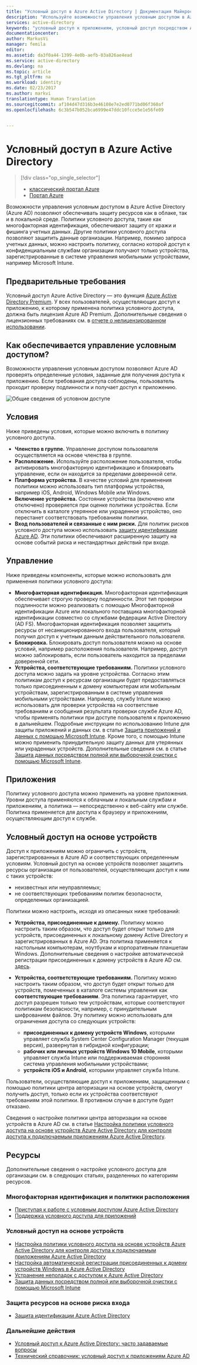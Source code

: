 ```yaml
---
title: "Условный доступ в Azure Active Directory | Документация Майкрософт"
description: "Используйте возможности управления условным доступом в Azure Active Directory, чтобы проверять определенные условия проверки подлинности при доступе к приложениям."
services: active-directory
keywords: "условный доступ к приложениям, условный доступ посредством Azure Active Directory, безопасный доступ к ресурсам организации, политики условного доступа"
documentationcenter: 
author: MarkusVi
manager: femila
editor: 
ms.assetid: da3f0a44-1399-4e0b-aefb-03a826ae4ead
ms.service: active-directory
ms.devlang: na
ms.topic: article
ms.tgt_pltfrm: na
ms.workload: identity
ms.date: 02/23/2017
ms.author: markvi
translationtype: Human Translation
ms.sourcegitcommit: af104d47d316b3e46108e7e2ed0771bd06f360af
ms.openlocfilehash: 6c3b547b052bca6999e47ddc10fcce5e1e56fe09


---
```

# <a name="conditional-access-in-azure-active-directory"></a>Условный доступ в Azure Active Directory

> [!div class="op_single_selector"]
> * [классический портал Azure](active-directory-conditional-access.md)
> * [Портал Azure](active-directory-conditional-access-azure-portal.md)

Возможности управления условным доступом в Azure Active Directory (Azure AD) позволяют обеспечивать защиту ресурсов как в облаке, так и в локальной среде. Политики условного доступа, такие как многофакторная идентификация, обеспечивают защиту от кражи и фишинга учетных данных. Другие политики условного доступа позволяют защитить данные организации. Например, помимо запроса учетных данных, можно настроить политику, согласно которой доступ к конфиденциальным службам организации получают только устройства, зарегистрированные в системе управления мобильными устройствами, например Microsoft Intune.

## <a name="prerequisites"></a>Предварительные требования
Условный доступ Azure Active Directory — это функция [Azure Active Directory Premium](http://www.microsoft.com/identity). У всех пользователей, осуществляющих доступ к приложению, к которому применена политика условного доступа, должна быть лицензия Azure AD Premium. Дополнительные сведения о лицензионных требованиях см. в [отчете о нелицензированном использовании](https://aka.ms/utc5ix).

## <a name="how-is-conditional-access-control-enforced"></a>Как обеспечивается управление условным доступом?
Возможности управления условным доступом позволяют Azure AD проверять определенные условия, заданные для получения доступа к приложению. Если требования доступа соблюдены, пользователь проходит проверку подлинности и получает доступ к приложению.  

![Общие сведения об условном доступе](./media/active-directory-conditional-access/conditionalaccess-overview.png)

## <a name="conditions"></a>Условия
Ниже приведены условия, которые можно включить в политику условного доступа.

* **Членство в группе.** Управление доступом пользователя осуществляется на основе членства в группе.
* **Расположение.** Используйте расположение пользователя, чтобы активировать многофакторную идентификацию и блокировать управление, если он находится за пределами доверенной сети.
* **Платформа устройства.** В качестве условий для применения политики можно использовать тип платформы устройства, например iOS, Android, Windows Mobile или Windows.
* **Включение устройства.** Состояние устройства (включено или отключено) проверяется при оценке политики устройства. Если отключить в каталоге утерянное или украденное устройство, оно перестанет соответствовать требованиям политики.
* **Вход пользователей и связанные с ним риски.** Для политик рисков условного доступа можно использовать [защиту идентификации Azure AD](active-directory-identityprotection.md). Эти политики обеспечивают расширенную защиту на основе событий риска и нестандартных действий при входе.

## <a name="controls"></a>Управление
Ниже приведены компоненты, которые можно использовать для применения политики условного доступа:

* **Многофакторная идентификация.** Многофакторная идентификация обеспечивает строгую проверку подлинности. Этот тип проверки подлинности можно реализовать с помощью Многофакторной идентификации Azure или локального поставщика многофакторной идентификации совместно со службами федерации Active Directory (AD FS). Многофакторная идентификация позволяет защитить ресурсы от несанкционированного входа пользователя, который получил доступ к учетным данным действительного пользователя.
* **Блокировка.** Блокировать доступ пользователя можно на основе условий, например расположения пользователя. Например, доступ можно заблокировать, если пользователь находится за пределами доверенной сети.
* **Устройства, соответствующие требованиям.** Политики условного доступа можно задать на уровне устройства. Согласно этим политикам доступ к ресурсам организации будет предоставляться только присоединенным к домену компьютерам или мобильным устройствам, зарегистрированным в системе управления мобильными устройствами. Например, службу Intune можно использовать для проверки устройства на соответствие требованиям и сообщения результата проверки службе Azure AD, чтобы применять политики при доступе пользователя к приложению в дальнейшем. Подробные инструкции по использованию Intune для защиты приложений и данных см. в статье [Защита приложений и данных с помощью Microsoft Intune](https://docs.microsoft.com/intune/deploy-use/protect-apps-and-data-with-microsoft-intune). Кроме того, с помощью Intune можно применить принудительную защиту данных для утерянных или украденных устройств. Дополнительные сведения см. в статье [Защита данных посредством полной или выборочной очистки с помощью Microsoft Intune](https://docs.microsoft.com/intune/deploy-use/use-remote-wipe-to-help-protect-data-using-microsoft-intune).

## <a name="applications"></a>Приложения
Политику условного доступа можно применить на уровне приложения. Уровни доступа применяются к облачным и локальным службам и приложениям, а политика — непосредственно к веб-сайту или службе. Политика применяется для доступа к браузеру и приложениям, осуществляющим доступ к службе.

## <a name="device-based-conditional-access"></a>Условный доступ на основе устройств
Доступ к приложениям можно ограничить с устройств, зарегистрированных в Azure AD и соответствующих определенным условиям. Условный доступ на основе устройств позволяет защитить ресурсы организации от пользователей, осуществляющих доступ к ним с таких устройств:

* неизвестных или неуправляемых;
* не соответствующих требованиям политик безопасности, определенных организацией.

Политики можно настроить, исходя из описанных ниже требований:

* **Устройства, присоединенные к домену.** Политику можно настроить таким образом, что доступ будет открыт только для устройств, присоединенных к локальному домену Active Directory и зарегистрированных в Azure AD. Эта политика применяется к настольным компьютерам, ноутбукам и корпоративным планшетам Windows.
  Дополнительные сведения о настройке автоматической регистрации присоединенных к домену устройств в Azure AD см. [здесь](active-directory-conditional-access-automatic-device-registration-setup.md).
* **Устройства, соответствующие требованиям.** Политику можно настроить таким образом, что доступ будет открыт только для устройств, помеченных в каталоге системы управления как **соответствующие требованиям**. Эта политика гарантирует, что доступ разрешен только тем устройствам, которые соответствуют политикам безопасности, например, с принудительным шифрованием файлов. Эту политику можно использовать для ограничения доступа со следующих устройств:
  
  * **присоединенных к домену устройств Windows**, которыми управляет служба System Center Configuration Manager (текущая версия), развернутая в гибридной конфигурации;
  * **рабочих или личных устройств Windows 10 Mobile**, которыми управляет служба Intune или поддерживаемая сторонняя система управления мобильными устройствами;
  * **устройств iOS и Android**, которыми управляет служба Intune.

Пользователи, осуществляющие доступ к приложениям, защищенным с помощью политики центра авторизации на основе устройств, смогут получить доступ, только если их устройства соответствуют требованиям этой политики. В противном случае в доступе будет отказано.

Сведения о настройке политики центра авторизации на основе устройств в Azure AD см. в статье [Настройка политики условного доступа на основе устройств Azure Active Directory для контроля доступа к подключаемым приложениям Azure Active Directory](active-directory-conditional-access-policy-connected-applications.md).

## <a name="resources"></a>Ресурсы
Дополнительные сведения о настройке условного доступа для организации см. в следующих статьях, разделенных по категориям ресурсов.

### <a name="multi-factor-authentication-and-location-policies"></a>Многофакторная идентификация и политики расположения
* [Приступая к работе с условным доступом Azure Active Directory](active-directory-conditional-access-azuread-connected-apps.md)
* [Поддержка условного доступа для приложений](active-directory-conditional-access-supported-apps.md)

### <a name="device-based-conditional-access"></a>Условный доступ на основе устройств
* [Настройка политики условного доступа на основе устройств Azure Active Directory для контроля доступа к подключаемым приложениям Azure Active Directory](active-directory-conditional-access-policy-connected-applications.md)
* [Настройка автоматической регистрации присоединенных к домену устройств Windows в Azure Active Directory](active-directory-conditional-access-automatic-device-registration-setup.md)
* [Устранение неполадок с доступом к Azure Active Directory](active-directory-conditional-access-device-remediation.md)
* [Защита данных посредством полной или выборочной очистки с помощью Microsoft Intune](https://docs.microsoft.com/intune/deploy-use/use-remote-wipe-to-help-protect-data-using-microsoft-intune)

### <a name="protect-resources-based-on-sign-in-risk"></a>Защита ресурсов на основе риска входа
* [Защита идентификации Azure Active Directory](active-directory-identityprotection.md)

### <a name="next-steps"></a>Дальнейшие действия
* [Условный доступ к Azure Active Directory: часто задаваемые вопросы](active-directory-conditional-faqs.md)
* [Технический справочник: условный доступ к приложениям Azure AD](active-directory-conditional-access-technical-reference.md)




<!--HONumber=Feb17_HO3-->


